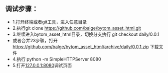 ## 调试步骤：
- 1.打开终端或者git工具，进入任意目录
- 2.执行git clone https://github.com/balge/bytom_asset_html.git
- 3.继续进入bytom_asset_html目录，切换分支执行 git checkout daily/0.0.1
- 或者合并23步骤，打开 https://github.com/balge/bytom_asset_html/archive/daily/0.0.1.zip 下载文件
- 4.执行 python -m SimpleHTTPServer 8080
- 5.打开[127.0.0.1:8080](http://127.0.0.1:8080)调试页面